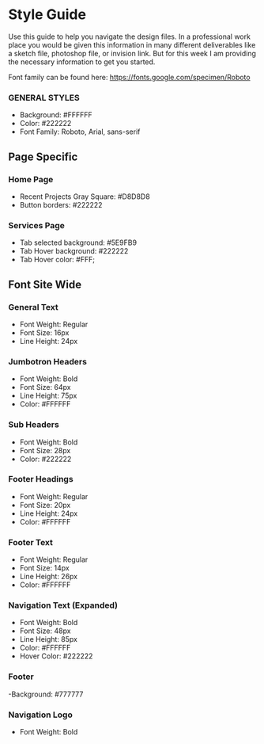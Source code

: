 # Style Guide
Use this guide to help you navigate the design files.  In a professional work place you would be given this information in many different deliverables like a sketch file, photoshop file, or invision link.  But for this week I am providing the necessary information to get you started.  

Font family can be found here: https://fonts.google.com/specimen/Roboto

### GENERAL STYLES
- Background: #FFFFFF
- Color: #222222
- Font Family: Roboto, Arial, sans-serif

## Page Specific

### Home Page
- Recent Projects Gray Square: #D8D8D8
- Button borders: #222222

### Services Page
- Tab selected background: #5E9FB9
- Tab Hover background: #222222
- Tab Hover color: #FFF;

## Font Site Wide

### General Text
- Font Weight: Regular
- Font Size: 16px
- Line Height: 24px

### Jumbotron Headers
- Font Weight: Bold
- Font Size: 64px
- Line Height: 75px
- Color: #FFFFFF

### Sub Headers
- Font Weight: Bold
- Font Size: 28px
- Color: #222222
   
### Footer Headings
- Font Weight: Regular
- Font Size: 20px
- Line Height: 24px
- Color: #FFFFFF

### Footer Text
- Font Weight: Regular
- Font Size: 14px
- Line Height: 26px
- Color: #FFFFFF

### Navigation Text (Expanded)
- Font Weight: Bold
- Font Size: 48px
- Line Height: 85px
- Color: #FFFFFF
- Hover Color: #222222

### Footer 
-Background: #777777

### Navigation Logo
- Font Weight: Bold  
